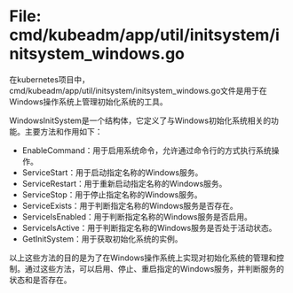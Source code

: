 # File: cmd/kubeadm/app/util/initsystem/initsystem_windows.go

在kubernetes项目中，cmd/kubeadm/app/util/initsystem/initsystem_windows.go文件是用于在Windows操作系统上管理初始化系统的工具。

WindowsInitSystem是一个结构体，它定义了与Windows初始化系统相关的功能。主要方法和作用如下：

- EnableCommand：用于启用系统命令，允许通过命令行的方式执行系统操作。
- ServiceStart：用于启动指定名称的Windows服务。
- ServiceRestart：用于重新启动指定名称的Windows服务。
- ServiceStop：用于停止指定名称的Windows服务。
- ServiceExists：用于判断指定名称的Windows服务是否存在。
- ServiceIsEnabled：用于判断指定名称的Windows服务是否启用。
- ServiceIsActive：用于判断指定名称的Windows服务是否处于活动状态。
- GetInitSystem：用于获取初始化系统的实例。

以上这些方法的目的是为了在Windows操作系统上实现对初始化系统的管理和控制。通过这些方法，可以启用、停止、重启指定的Windows服务，并判断服务的状态和是否存在。

